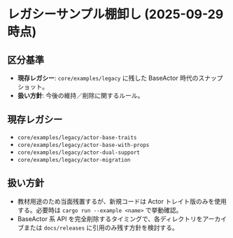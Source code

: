 # レガシーサンプル棚卸し (2025-09-29 時点)

## 区分基準
- **現存レガシー**: `core/examples/legacy` に残した BaseActor 時代のスナップショット。
- **扱い方針**: 今後の維持／削除に関するルール。

## 現存レガシー
- `core/examples/legacy/actor-base-traits`
- `core/examples/legacy/actor-base-with-props`
- `core/examples/legacy/actor-dual-support`
- `core/examples/legacy/actor-migration`

## 扱い方針
- 教材用途のため当面残置するが、新規コードは Actor トレイト版のみを使用する。必要時は `cargo run --example <name>` で挙動確認。
- BaseActor 系 API を完全削除するタイミングで、各ディレクトリをアーカイブまたは `docs/releases` に引用のみ残す方針を検討する。

